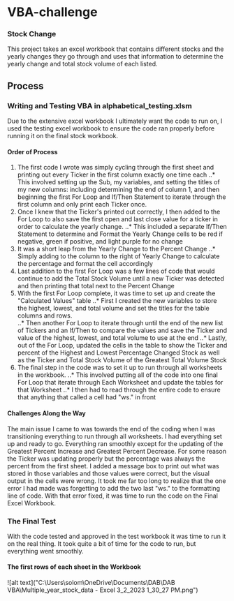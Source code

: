 # VBA-challenge

### Stock Change
This project takes an excel workbook that contains different stocks and the yearly changes they go through and uses that information to determine the yearly change and total stock volume of each listed.

## Process

### Writing and Testing VBA in alphabetical_testing.xlsm

Due to the extensive excel workbook I ultimately want the code to run on, I used the testing excel workbook to ensure the code ran properly before running it on the final stock workbook.

#### Order of Process

1. The first code I wrote was simply cycling through the first sheet and printing out every Ticker in the first column exactly one time each
..* This involved setting up the Sub, my variables, and setting the titles of my new columns: including determining the end of column 1, and then beginning the first For Loop and If/Then Statement to iterate through the first column and only print each Ticker once.
2. Once I knew that the Ticker's printed out correctly, I then added to the For Loop to also save the first open and last close value for a ticker in order to calculate the yearly change. 
..* This included a separate If/Then Statement to determine and Format the Yearly Change cells to be red if negative, green if positive, and light purple for no change
3. It was a short leap from the Yearly Change to the Percent Change
..* Simply adding to the column to the right of Yearly Change to calculate the percentage and format the cell accordingly
4. Last addition to the first For Loop was a few lines of code that would continue to add the Total Stock Volume until a new Ticker was detected and then printing that total next to the Percent Change
5. With the first For Loop complete, it was time to set up and create the "Calculated Values" table
..* First I created the new variables to store the highest, lowest, and total volume and set the titles for the table columns and rows. \
..* Then another For Loop to iterate through until the end of the new list of Tickers and an If/Then to compare the values and save the Ticker and value of the highest, lowest, and total volume to use at the end
..* Lastly, out of the For Loop, updated the cells in the table to show the Ticker and percent of the Highest and Lowest Percentage Changed Stock as well as the Ticker and Total Stock Volume of the Greatest Total Volume Stock
6. The final step in the code was to set it up to run through all worksheets in the workbook.
..* This involved putting all of the code into one final For Loop that iterate through Each Worksheet and update the tables for that Worksheet
..* I then had to read through the entire code to ensure that anything that called a cell had "ws." in front

#### Challenges Along the Way

The main issue I came to was towards the end of the coding when I was transitioning everything to run through all worksheets. I had everything set up and ready to go. Everything ran smoothly except for the updating of the Greatest Percent Increase and Greatest Percent Decrease. For some reason the Ticker was updating properly but the percentage was always the percent from the first sheet. I added a message box to print out what was stored in those variables and those values were correct, but the visual output in the cells were wrong. It took me far too long to realize that the one error I had made was forgetting to add the two last "ws." to the formatting line of code. With that error fixed, it was time to run the code on the Final Excel Workbook.

### The Final Test

With the code tested and approved in the test workbook it was time to run it on the real thing. It took quite a bit of time for the code to run, but everything went smoothly.

#### The first rows of each sheet in the Workbook

![alt text]("C:\Users\solom\OneDrive\Documents\DAB\DAB VBA\Multiple_year_stock_data - Excel 3_2_2023 1_30_27 PM.png")

